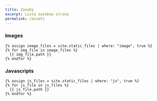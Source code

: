 ```yaml
---
title: Zasoby
excerpt: Lista zasobów strony
permalink: /assets
---
```


### Images

```
{% assign image_files = site.static_files | where: "image", true %}
{% for img_file in image_files %}
  {{ img_file.path }}
{% endfor %}
```

### Javascripts

```
{% assign js_files = site.static_files | where: "js", true %}
{% for js_file in js_files %}
  {{ js_file.path }}
{% endfor %}
```
